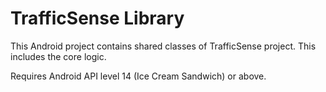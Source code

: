 TrafficSense Library
========

This Android project contains shared classes of TrafficSense project.
This includes the core logic.

Requires Android API level 14 (Ice Cream Sandwich) or above.

